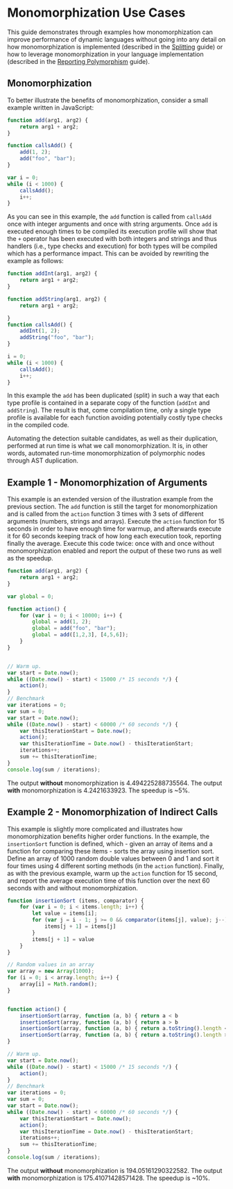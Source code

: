 # Monomorphization Use Cases

This guide demonstrates through examples how monomorphization can improve performance of dynamic languages without going into any detail on how monomorphization is implemented (described in the [Splitting](Splitting.md) guide) or how to leverage monomorphization in your language implementation (described in the [Reporting Polymorphism](ReportingPolymorphism.md) guide).

## Monomorphization

To better illustrate the benefits of monomorphization, consider a small example written in JavaScript:

```js
function add(arg1, arg2) {
    return arg1 + arg2;
}

function callsAdd() {
    add(1, 2);
    add("foo", "bar");
}

var i = 0;
while (i < 1000) {
    callsAdd();
    i++;
}
```

As you can see in this example, the `add` function is called from `callsAdd` once with integer arguments and once with string arguments.
Once `add` is executed enough times to be compiled its execution profile will show that the `+` operator has been executed with both integers and strings and thus handlers (i.e., type checks and execution) for both types will be compiled which has a
performance impact.
This can be avoided by rewriting the example as follows:

```js
function addInt(arg1, arg2) {
    return arg1 + arg2;
}

function addString(arg1, arg2) {
    return arg1 + arg2;

}
function callsAdd() {
    addInt(1, 2);
    addString("foo", "bar");
}

i = 0;
while (i < 1000) {
    callsAdd();
    i++;
}
```

In this example the `add` has been duplicated (split) in such a way that each type profile is contained in a separate copy of the function (`addInt` and `addString`).
The result is that, come compilation time, only a single type profile is available for each function avoiding potentially costly type checks in the compiled code.

Automating the detection suitable candidates, as well as their duplication, performed at run time is what we call monomorphization.
It is, in other words, automated run-time monomorphization of polymorphic nodes through AST duplication.

## Example 1 - Monomorphization of Arguments

This example is an extended version of the illustration example from the previous section.
The `add` function is still the target for monomorphization and is called from the `action` function 3 times with 3 sets of different arguments (numbers, strings and arrays).
Execute the `action` function for 15 seconds in order to have enough time for warmup, and afterwards execute it for 60 seconds keeping track of how long each execution took, reporting finally the average.
Execute this code twice: once with and once without monomorphization enabled and report the output of these two runs as well as the speedup.

```js
function add(arg1, arg2) {
    return arg1 + arg2;
}

var global = 0;

function action() {
    for (var i = 0; i < 10000; i++) {
        global = add(1, 2);
        global = add("foo", "bar");
        global = add([1,2,3], [4,5,6]);
    }
}


// Warm up.
var start = Date.now();
while ((Date.now() - start) < 15000 /* 15 seconds */) {
    action();
}
// Benchmark
var iterations = 0;
var sum = 0;
var start = Date.now();
while ((Date.now() - start) < 60000 /* 60 seconds */) {
    var thisIterationStart = Date.now();
    action();
    var thisIterationTime = Date.now() - thisIterationStart;
    iterations++;
    sum += thisIterationTime;
}
console.log(sum / iterations);
```

The output **without** monomorphization is 4.494225288735564.
The output **with** monomorphization is 4.2421633923.
The speedup is ~5%.

## Example 2 - Monomorphization of Indirect Calls

This example is slightly more complicated and illustrates how monomorphization benefits higher order functions. In the example, the `insertionSort` function is defined, which - given an array of items and a function for comparing these items - sorts the array using insertion sort.
Define an array of 1000 random double values between 0 and 1 and sort it four times using 4 different sorting methods (in the `action` function).
Finally, as with the previous example, warm up the `action` function for 15 second, and report the average execution time of
this function over the next 60 seconds with and without monomorphization.

```js
function insertionSort (items, comparator) {
    for (var i = 0; i < items.length; i++) {
        let value = items[i];
        for (var j = i - 1; j >= 0 && comparator(items[j], value); j--) {
            items[j + 1] = items[j]
        }
        items[j + 1] = value
    }
}

// Random values in an array
var array = new Array(1000);
for (i = 0; i < array.length; i++) {
    array[i] = Math.random();
}


function action() {
    insertionSort(array, function (a, b) { return a < b                                      });
    insertionSort(array, function (a, b) { return a > b                                      });
    insertionSort(array, function (a, b) { return a.toString().length < b.toString().length; });
    insertionSort(array, function (a, b) { return a.toString().length > b.toString().length; });
}

// Warm up.
var start = Date.now();
while ((Date.now() - start) < 15000 /* 15 seconds */) {
    action();
}
// Benchmark
var iterations = 0;
var sum = 0;
var start = Date.now();
while ((Date.now() - start) < 60000 /* 60 seconds */) {
    var thisIterationStart = Date.now();
    action();
    var thisIterationTime = Date.now() - thisIterationStart;
    iterations++;
    sum += thisIterationTime;
}
console.log(sum / iterations);
```

The output **without** monomorphization is 194.05161290322582.
The output **with** monomorphization is 175.41071428571428.
The speedup is ~10%.
